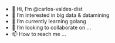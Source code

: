 - 👋 Hi, I’m @carlos-valdes-dist
- 👀 I’m interested in big data & datamining
- 🌱 I’m currently learning golang
- 💞️ I’m looking to collaborate on ...
- 📫 How to reach me ...

<!---
carlos-valdes-dist/carlos-valdes-dist is a ✨ special ✨ repository because its `README.md` (this file) appears on your GitHub profile.
You can click the Preview link to take a look at your changes.
--->
